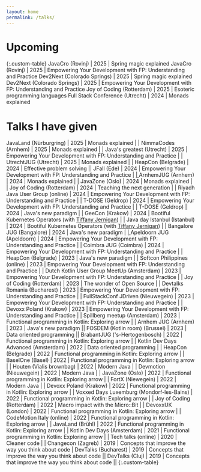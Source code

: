 ```yaml
---
layout: home
permalink: /talks/
---
```


<style>
.custom-table, th, td {
	border: 0px solid;
}
tr:nth-child(odd) {background-color: #B0C4DE;}

</style>
# Upcoming

{:.custom-table}
JavaCro (Rovinj)							| 2025 | Spring magic explained
JavaCro (Rovinj)							| 2025 | Empowering Your Development with FP: Understanding and Practice
Dev2Next (Colorado Springs)					| 2025 | Spring magic explained
Dev2Next (Colorado Springs)					| 2025 | Empowering Your Development with FP: Understanding and Practice
Joy of Coding (Rotterdam)					| 2025 | Esoteric programming languages
Full Stack Conference (Utrecht)				| 2024 | Monads explained


# Talks I have given

JavaLand (Nürburgring)						| 2025 | Monads explained | | <a href="https://docs.google.com/presentation/d/1PpJEgxJ34zYC-aMkRx1krLn5fTQ6tUqcSvnZDxXVVpU/edit?usp=sharing" target="_blank" class="fa-solid fa-chalkboard"></a>
NimmaCodes (Arnhem)							| 2025 | Monads explained | | <a href="https://docs.google.com/presentation/d/18TObrPWmJtOHMbsdP5tfr6rOCuhzKYrgfNZ_z-ZACJo/edit?usp=sharing" target="_blank" class="fa-solid fa-chalkboard"></a>
Java's greatest (Utrecht)					| 2025 | Empowering Your Development with FP: Understanding and Practice | | <a href="https://docs.google.com/presentation/d/1MKt4J24bImDI6RbeTJk2rsivLTCtOtbCN9f0gVnp6B0/edit?usp=sharing" target="_blank" class="fa-solid fa-chalkboard"></a>
UtrechtJUG (Utrecht)						| 2025 | Monads explained | | <a href="https://docs.google.com/presentation/d/18TObrPWmJtOHMbsdP5tfr6rOCuhzKYrgfNZ_z-ZACJo/edit?usp=sharing" target="_blank" class="fa-solid fa-chalkboard"></a>
HeapCon	(Belgrade)							| 2024 | Effective problem solving || <a href="https://docs.google.com/presentation/d/1f2IqnZmztEAMsar6DhRElAQiqobiAV1W-f4h8XNrcao/edit?usp=sharing" target="_blank" class="fa-solid fa-chalkboard"></a>
JFall (Ede)									| 2024 | Empowering Your Development with FP: Understanding and Practice |  <a href="https://www.youtube.com/watch?v=F8iGVvAbeLg" target="_blank" class="fa-solid fa-video">| <a href="https://docs.google.com/presentation/d/1MKt4J24bImDI6RbeTJk2rsivLTCtOtbCN9f0gVnp6B0/edit?usp=sharing" target="_blank" class="fa-solid fa-chalkboard"></a>
ArnhemJUG (Arnhem)							| 2024 | Monads explained | | <a href="https://docs.google.com/presentation/d/18TObrPWmJtOHMbsdP5tfr6rOCuhzKYrgfNZ_z-ZACJo/edit?usp=sharing" target="_blank" class="fa-solid fa-chalkboard"></a>
JavaZone (Oslo)								| 2024 | Monads explained | <a href="https://vimeo.com/1006231190" target="_blank" class="fa-solid fa-video"></a> | <a href="https://docs.google.com/presentation/d/18TObrPWmJtOHMbsdP5tfr6rOCuhzKYrgfNZ_z-ZACJo/edit?usp=sharing" target="_blank" class="fa-solid fa-chalkboard"></a>
Joy of Coding (Rotterdam)					| 2024 | Teaching the next generation | <a href="https://www.youtube.com/watch?v=TFw3zPqlQjA&t=912s" target="_blank" class="fa-solid fa-video"></a> | <a href="https://docs.google.com/presentation/d/1y7Ca-w5-hYNMQKHfHAsthcApIkBOZq32KsXokqtGN7g/edit?usp=sharing" target="_blank" class="fa-solid fa-chalkboard"></a>
Riyadh Java User Group (online)				| 2024 | Empowering Your Development with FP: Understanding and Practice | <a href="https://www.youtube.com/live/RA909yYAoTc" target="_blank" class="fa-solid fa-video"></a> | <a href="https://tiesvandeven.gitlab.io/empower/" target="_blank" class="fa-solid fa-chalkboard"></a>
T-DOSE (Geldrop)							| 2024 | Empowering Your Development with FP: Understanding and Practice | | <a href="https://tiesvandeven.gitlab.io/empower/" target="_blank" class="fa-solid fa-chalkboard"></a>
T-DOSE (Geldrop)							| 2024 | Java's new paradigm											 | | <a href="https://tiesvandeven.gitlab.io/dopinjava2/" target="_blank" class="fa-solid fa-chalkboard"></a>
GeeCon (Krakow) 							| 2024 | Bootiful Kubernetes Operators (with <a href="https://tiffanyfay.dev/" target="_blank">Tiffany Jernigan</a>) | | <a href="https://docs.google.com/presentation/d/13pgQJGC6c854pDRW1TJFo4RFnjSIdXdX/edit#slide=id.p1" target="_blank" class="fa-solid fa-chalkboard"></a>
Java day Istanbul (Istanbul) 				| 2024 | Bootiful Kubernetes Operators (with <a href="https://tiffanyfay.dev/" target="_blank">Tiffany Jernigan</a>) | <a href="https://www.youtube.com/watch?v=KMfnBl1Pg0U&pp=ygUPVGllcyB2YW4gZGUgVkVu" target="_blank" class="fa-solid fa-video"></a> | <a href="https://docs.google.com/presentation/d/13pgQJGC6c854pDRW1TJFo4RFnjSIdXdX/edit#slide=id.p1" target="_blank" class="fa-solid fa-chalkboard"></a>
Bangalore JUG (Bangalore)					| 2024 | Java's new paradigm											 | <a href="https://www.youtube.com/watch?v=qR7G5hgumwU&si=ALeQ607qk8I9EQoY" target="_blank" class="fa-solid fa-video"> | <a href="https://tiesvandeven.gitlab.io/dopinjava2/" target="_blank" class="fa-solid fa-chalkboard"></a>
Apeldoorn JUG (Apeldoorn)					| 2024 | Empowering Your Development with FP: Understanding and Practice | | <a href="https://tiesvandeven.gitlab.io/empower/" target="_blank" class="fa-solid fa-chalkboard"></a>
Coimbra JUG (Coimbra)						| 2024 | Empowering Your Development with FP: Understanding and Practice | | <a href="https://tiesvandeven.gitlab.io/empower/" target="_blank" class="fa-solid fa-chalkboard"></a>
HeapCon	(Belgrade)							| 2023 | Java's new paradigm											 | <a href="https://www.youtube.com/watch?v=sI2Cel-EGww" target="_blank" class="fa-solid fa-video"></a> | <a href="https://tiesvandeven.gitlab.io/dopinjava2/" target="_blank" class="fa-solid fa-chalkboard"></a>
Softcon	Philippines (online)				| 2023 | Empowering Your Development with FP: Understanding and Practice | | <a href="https://tiesvandeven.gitlab.io/empower/" target="_blank" class="fa-solid fa-chalkboard"></a>
Dutch Kotlin User Group MeetUp (Amsterdam)	| 2023 | Empowering Your Development with FP: Understanding and Practice | | <a href="https://tiesvandeven.gitlab.io/empowerkotlin/" target="_blank" class="fa-solid fa-chalkboard"></a>
Joy of Coding (Rotterdam)					| 2023 | The wonder of Open Source | 									 | <a href="https://tiesvandeven.gitlab.io/wonderofopensource/" target="_blank" class="fa-solid fa-chalkboard"></a>
Devtalks Romania (Bucharest)				| 2023 | Empowering Your Development with FP: Understanding and Practice | | <a href="https://tiesvandeven.gitlab.io/empower/" target="_blank" class="fa-solid fa-chalkboard"></a>
FullStackConf JDriven (Nieuwegein)			| 2023 | Empowering Your Development with FP: Understanding and Practice | | <a href="https://tiesvandeven.gitlab.io/empower/" target="_blank" class="fa-solid fa-chalkboard"></a>
Devoxx Poland (Krakow)						| 2023 | Empowering Your Development with FP: Understanding and Practice | | <a href="https://tiesvandeven.gitlab.io/empower/" target="_blank" class="fa-solid fa-chalkboard"></a>
Spillberg meetup (Amsterdam)				| 2023 | Functional programming in Kotlin: Exploring arrow 	|																										| <a href="https://tiesvandeven.gitlab.io/fpinarrow/" target="_blank" class="fa-solid fa-chalkboard"></a>
Arnhem JUG (Arnhem)							| 2023 | Java's new paradigm								|| <a href="https://tiesvandeven.gitlab.io/dopinjava/" target="_blank" class="fa-solid fa-chalkboard"></a>
FOSDEM (Kotlin room) (Brussel)				| 2023 | Data oriented programming							|| <a href="https://tiesvandeven.gitlab.io/dop/" target="_blank" class="fa-solid fa-chalkboard"></a>
BrabantJUG ('s-Hertogenbosch)				| 2022 | Functional programming in Kotlin: Exploring arrow 	|																										| <a href="https://tiesvandeven.gitlab.io/fpinarrow/" target="_blank" class="fa-solid fa-chalkboard"></a>
Kotlin Dev Days Advanced (Amsterdam)		| 2022 | Data oriented programming							| <a href="https://www.youtube.com/watch?v=ixLMO4iPIHo" target="_blank" class="fa-solid fa-video"></a>	| <a href="https://tiesvandeven.gitlab.io/dop/" target="_blank" class="fa-solid fa-chalkboard"></a>
HeapCon (Belgrade) 							| 2022 | Functional programming in Kotlin: Exploring arrow 	|																										| <a href="https://tiesvandeven.gitlab.io/fpinarrow/" target="_blank" class="fa-solid fa-chalkboard"></a>
BaselOne (Basel)							| 2022 | Functional programming in Kotlin: Exploring arrow 	|																										| <a href="https://tiesvandeven.gitlab.io/fpinarrow/" target="_blank" class="fa-solid fa-chalkboard"></a>
Houten (Vialis brownbag)					| 2022 | Modern Java 										| 																										| <a href="https://tiesvandeven.gitlab.io/futureofjava/#/" target="_blank" class="fa-solid fa-chalkboard"	></a>
Devmotion (Nieuwegein)						| 2022 | Modern Java 										| 																										| <a href="https://tiesvandeven.gitlab.io/futureofjava/#/" target="_blank" class="fa-solid fa-chalkboard"	></a>
JavaZone (Oslo)								| 2022 | Functional programming in Kotlin: Exploring arrow	| <a href="https://vimeo.com/748031479" target="_blank" class="fa-solid fa-video"></a> | <a href="https://tiesvandeven.gitlab.io/fpinarrow/" target="_blank" class="fa-solid fa-chalkboard"></a>
FortX (Niewegein)							| 2022 | Modern Java 										| 																										| <a href="https://tiesvandeven.gitlab.io/futureofjava/#/" target="_blank" class="fa-solid fa-chalkboard"	></a>
Devoxx Poland (Krakow)						| 2022 | Functional programming in Kotlin: Exploring arrow 	| <a href="https://www.youtube.com/watch?v=8ZUlFnUL_wo" target="_blank" class="fa-solid fa-video"></a>	| <a href="https://tiesvandeven.gitlab.io/fpinarrow/" target="_blank" class="fa-solid fa-chalkboard"></a>
Voxxed Days Luxemburg (Mondorf-les-Bains)	| 2022 | Functional programming in Kotlin: Exploring arrow	| <a href="https://www.youtube.com/watch?v=xxePZQlNyYY" target="_blank" class="fa-solid fa-video"></a> 	| <a href="https://tiesvandeven.gitlab.io/fpinarrow/" target="_blank" class="fa-solid fa-chalkboard"></a>
Joy of Coding (Rotterdam)					| 2022 | Macro impact with the Micro::Bit 					| <a href="https://youtu.be/03TCjVdFV60?t=1257" target="_blank" class="fa-solid fa-video"></a>			| <a href="https://tiesvandeven.gitlab.io/macro-impact-with-microbit/#/" target="_blank" class="fa-solid fa-chalkboard"></a>
DevoxxUK (London)							| 2022 | Functional programming in Kotlin: Exploring arrow 	| <a href="https://www.youtube.com/watch?v=eFheAErqJzA" target="_blank" class="fa-solid fa-video"></a> 	| <a href="https://tiesvandeven.gitlab.io/fpinarrow/" target="_blank" class="fa-solid fa-chalkboard"></a>
CodeMotion Italy (online)					| 2022 | Functional programming in Kotlin: Exploring arrow 	|																										| <a href="https://tiesvandeven.gitlab.io/fpinarrow/" target="_blank" class="fa-solid fa-chalkboard"></a>
JavaLand (Brühl)							| 2022 | Functional programming in Kotlin: Exploring arrow 	|																										| <a href="https://tiesvandeven.gitlab.io/fpinarrow/" target="_blank" class="fa-solid fa-chalkboard"></a>
Kotlin Dev Days (Amsterdam) 				| 2021 | Functional programming in Kotlin: Exploring arrow 	| <a href="https://www.youtube.com/watch?v=Wojgv2MeMGU" target="_blank" class="fa-solid fa-video"></a>	| <a href="https://tiesvandeven.gitlab.io/fpinarrow/" target="_blank" class="fa-solid fa-chalkboard"></a>
Tech talks (online)							| 2020 | Cleaner code 										| <a href="https://youtu.be/k_BOlvkJrVg?t=2703" target="_blank" class="fa-solid fa-video"></a> 			| <a href="https://tiesvandeven.gitlab.io/techtalkskeynote/" target="_blank" class="fa-solid fa-chalkboard"></a>
Changecon (Zagreb)							| 2019 | Concepts that improve the way you think about code | <a href="https://www.youtube.com/watch?v=zcohV-P_9B8" target="_blank" class="fa-solid fa-video"></a>
DevTalks (Bucharest)						| 2019 | Concepts that improve the way you think about code	||
DevTalks (Cluj)								| 2019 | Concepts that improve the way you think about code	||
{:.custom-table}
